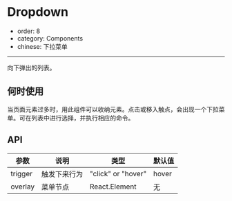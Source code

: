 # Dropdown

- order: 8
- category: Components
- chinese: 下拉菜单

---

向下弹出的列表。

## 何时使用

当页面元素过多时，用此组件可以收纳元素。点击或移入触点，会出现一个下拉菜单。可在列表中进行选择，并执行相应的命令。


## API

|参数|说明|类型|默认值|
|---|----|---|------|
|trigger|触发下来行为|"click" or "hover"|hover|
|overlay|菜单节点|React.Element|无|
